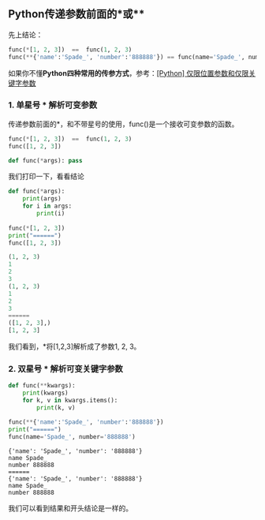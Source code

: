 ## Python传递参数前面的*或**

先上结论：

```python
func(*[1, 2, 3])  ==  func(1, 2, 3)
func(**{'name':'Spade_', 'number':'888888'}) == func(name='Spade_', number='888888')
```

如果你不懂**Python四种常用的传参方式**，参考：[[Python] 仅限位置参数和仅限关键字参数](https://blog.csdn.net/spade_/article/details/107751813)

### 1. 单星号 * 解析可变参数

 传递参数前面的*，和不带星号的使用，func()是一个接收可变参数的函数。

```python
func(*[1, 2, 3])  ==  func(1, 2, 3)
func([1, 2, 3])

def func(*args): pass
```

我们打印一下，看看结论
```python
def func(*args):
    print(args)
    for i in args:
        print(i)
        
func(*[1, 2, 3])
print("======")
func([1, 2, 3])
```

```python
(1, 2, 3)
1
2
3
(1, 2, 3)
1
2
3
======
([1, 2, 3],)
[1, 2, 3]
```

我们看到，*将[1,2,3]解析成了参数1, 2, 3。

### 2. 双星号 * 解析可变关键字参数

```python
def func(**kwargs):
    print(kwargs)
    for k, v in kwargs.items():
        print(k, v)

func(**{'name':'Spade_', 'number':'888888'})
print("======")
func(name='Spade_', number='888888')
```

```
{'name': 'Spade_', 'number': '888888'}
name Spade_
number 888888
======
{'name': 'Spade_', 'number': '888888'}
name Spade_
number 888888
```

我们可以看到结果和开头结论是一样的。
